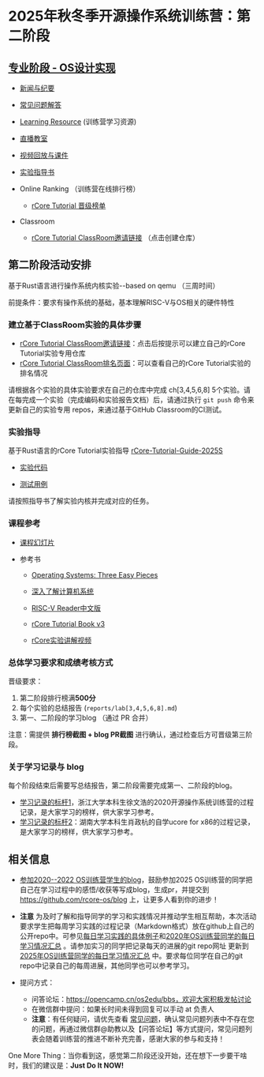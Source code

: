 # 2025年秋冬季开源操作系统训练营：第二阶段

## [专业阶段 - OS设计实现](https://opencamp.cn/os2edu/camp/2025spring/stage/2)

- [新闻与纪要](./news.md)
- [常见问题解答](./QA.md)
- [Learning Resource](./relatedinfo.md) (训练营学习资源)
- [直播教室](https://opencamp.cn/os2edu/camp/2025spring/stage/2)
- [视频回放与课件](https://opencamp.cn/os2edu/camp/2025spring/stage/2?tab=video)
- [实验指导书](https://learningos.cn/rCore-Camp-Guide-2025S/)

- Online Ranking （训练营在线排行榜）
  - [rCore Tutorial 晋级榜单](https://opencamp.cn/os2edu/camp/2025spring/stage/2?tab=rank)
- Classroom
  - [rCore Tutorial ClassRoom邀请链接](https://classroom.github.com/a/pTgmDIG6) （点击创建仓库）


## 第二阶段活动安排

基于Rust语言进行操作系统内核实验--based on qemu （三周时间）

前提条件：要求有操作系统的基础，基本理解RISC-V与OS相关的硬件特性



### 建立基于ClassRoom实验的具体步骤

- [rCore Tutorial ClassRoom邀请链接](https://classroom.github.com/a/pTgmDIG6)：点击后按提示可以建立自己的rCore Tutorial实验专用仓库
- [rCore Tutorial ClassRoom排名页面](https://opencamp.cn/os2edu/camp/2025spring/stage/2?tab=rank)：可以查看自己的rCore Tutorial实验的排名情况

请根据各个实验的具体实验要求在自己的仓库中完成 ch[3,4,5,6,8] 5个实验。请在每完成一个实验（完成编码和实验报告文档）后，请通过执行 `git push` 命令来更新自己的实验专用 repos，来通过基于GitHub Classroom的CI测试。

### 实验指导

基于Rust语言的rCore Tutorial实验指导 [rCore-Tutorial-Guide-2025S](https://learningos.github.io/rCore-Tutorial-Guide-2025S/)

- [实验代码](https://github.com/LearningOS/rCore-Tutorial-Code-2025S)

- [测试用例](https://github.com/LearningOS/rCore-Tutorial-Test-2025S)

请按照指导书了解实验内核并完成对应的任务。

### 课程参考

- [课程幻灯片](https://www.yuque.com/docs/share/4c39608f-3051-4445-96ca-f3c018cb96c7)

- 参考书

  - [Operating Systems: Three Easy Pieces](https://pages.cs.wisc.edu/~remzi/OSTEP/)
  - [深入了解计算机系统](https://hansimov.gitbook.io/csapp/)
  - [RISC-V Reader中文版](http://riscvbook.com/chinese/RISC-V-Reader-Chinese-v2p1.pdf)
  - [rCore Tutorial Book v3](https://learningos.github.io/rCore-Tutorial-Book-v3/)

  - [rCore实验讲解视频](https://www.yuque.com/docs/share/1b5b9260-8a80-4427-a612-78ec72b37e5f)

### 总体学习要求和成绩考核方式

晋级要求：

1. 第二阶段排行榜满**500分**
2. 每个实验的总结报告 (`reports/lab[3,4,5,6,8].md`)
3. 第一、二阶段的学习blog （通过 PR 合并）

注意：需提供 **排行榜截图 + blog PR截图** 进行确认，通过检查后方可晋级第三阶段。


### 关于学习记录与 blog

每个阶段结束后需要写总结报告，第二阶段需要完成第一、二阶段的blog。

- [学习记录的标杆1](https://github.com/LearningOS/record)，浙江大学本科生徐文浩的2020开源操作系统训练营的过程记录，是大家学习的榜样，供大家学习参考。
- [学习记录的标杆2](https://kiprey.github.io/tags/uCore/)：湖南大学本科生肖政杭的自学ucore for x86的过程记录，是大家学习的榜样，供大家学习参考。


## 相关信息

- [参加2020--2022 OS训练营学生的blog](https://rcore-os.github.io/blog/)，鼓励参加2025 OS训练营的同学把自己在学习过程中的感悟/收获等写成blog，生成pr，并提交到 <https://github.com/rcore-os/blog> 上，让更多人看到你的进步！
- **注意** 为及时了解和指导同学的学习和实践情况并推动学生相互帮助，本次活动要求学生把每周学习实践的过程记录（Markdown格式）放在github上自己的公开repo中。可参见[每日学习实践的具体例子](https://github.com/GCYYfun/DailySchedule)和[2020年OS训练营同学的每日学习情况汇总](https://github.com/rcore-os/rCore-Tutorial/issues/18 ) 。请参加实习的同学把记录每天的进展的git repo网址 更新到[2025年OS训练营同学的每日学习情况汇总](https://github.com/LearningOS/rust-based-os-comp2025/issues/1) 中。要求每位同学在自己的git repo中记录自己的每周进展，其他同学也可以参考学习。
- 提问方式：

  - 问答论坛：https://opencamp.cn/os2edu/bbs，欢迎大家积极发帖讨论
  - 在微信群中提问：如果长时间未得到回复可以手动 at 负责人
  - **注意**：有任何疑问，请优先查看 [常见问题](https://github.com/LearningOS/rust-based-os-comp2025/blob/main/QA.md)，确认常见问题列表中不存在您的问题，再通过微信群@助教以及【问答论坛】等方式提问，常见问题列表会随着训练营的推进不断补充完善，感谢大家的参与和支持！


One More Thing：当你看到这，感觉第二阶段还没开始，还在想下一步要干啥时，我们的建议是：**Just Do It NOW!**